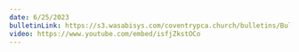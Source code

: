 ```yaml
---
date: 6/25/2023
bulletinLink: https://s3.wasabisys.com/coventrypca.church/bulletins/Bulletin 2023-06-25.pdf
video: https://www.youtube.com/embed/isfjZkstOCo
---
```

